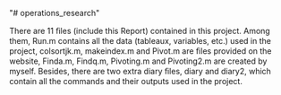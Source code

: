 "# operations_research" 

There are 11 ﬁles (include this Report) contained in this project. Among them, Run.m contains all the data (tableaux, variables, etc.) used in the project, colsortjk.m, makeindex.m and Pivot.m are ﬁles provided on the website, Finda.m, Findq.m, Pivoting.m and Pivoting2.m are created by myself. Besides, there are two extra diary ﬁles, diary and diary2, which contain all the commands and their outputs used in the project.
